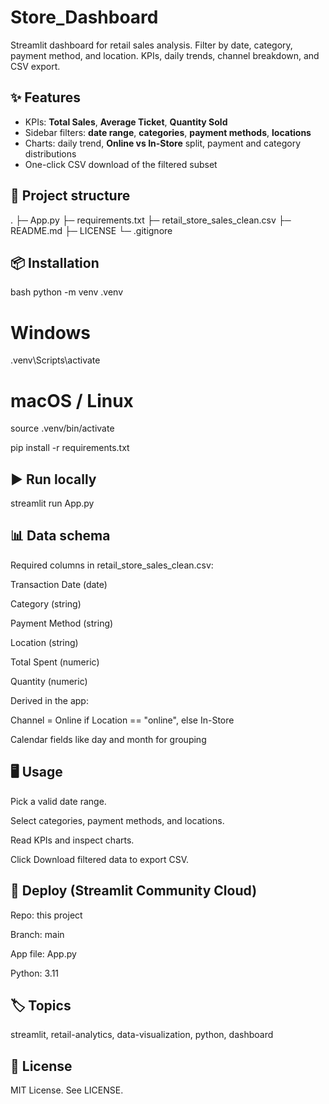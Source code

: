 # Store_Dashboard 
Streamlit dashboard for retail sales analysis. Filter by date, category, payment method, and location. KPIs, daily trends, channel breakdown, and CSV export.

## ✨ Features

- KPIs: **Total Sales**, **Average Ticket**, **Quantity Sold**
- Sidebar filters: **date range**, **categories**, **payment methods**, **locations**
- Charts: daily trend, **Online vs In-Store** split, payment and category distributions
- One-click CSV download of the filtered subset

## 🧱 Project structure
.
├─ App.py
├─ requirements.txt
├─ retail_store_sales_clean.csv
├─ README.md
├─ LICENSE
└─ .gitignore

## 📦 Installation
bash
python -m venv .venv

# Windows
.venv\Scripts\activate
# macOS / Linux
source .venv/bin/activate

pip install -r requirements.txt

## ▶️ Run locally
streamlit run App.py

## 📊 Data schema

Required columns in retail_store_sales_clean.csv:

Transaction Date (date)

Category (string)

Payment Method (string)

Location (string)

Total Spent (numeric)

Quantity (numeric)

Derived in the app:

Channel = Online if Location == "online", else In-Store

Calendar fields like day and month for grouping

## 🖥️ Usage

Pick a valid date range.

Select categories, payment methods, and locations.

Read KPIs and inspect charts.

Click Download filtered data to export CSV.

## 🚀 Deploy (Streamlit Community Cloud)

Repo: this project

Branch: main

App file: App.py

Python: 3.11

## 🏷️ Topics

streamlit, retail-analytics, data-visualization, python, dashboard

## 📜 License

MIT License. See LICENSE.
